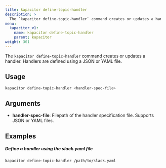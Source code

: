 ```yaml
---
title: kapacitor define-topic-handler
description: >
  The `kapacitor define-topic-handler` command creates or updates a handler.
menu:
  kapacitor_v1:
    name: kapacitor define-topic-handler
    parent: kapacitor
weight: 301
---
```


The `kapacitor define-topic-handler` command creates or updates a handler.
Handlers are defined using a JSON or YAML file.

## Usage

```sh
kapacitor define-topic-handler <handler-spec-file>
```

## Arguments

- **handler-spec-file**: Filepath of the handler specification file.
  Supports JSON or YAML files.

## Examples

##### Define a handler using the slack.yaml file

```sh
kapacitor define-topic-handler /path/to/slack.yaml
```
